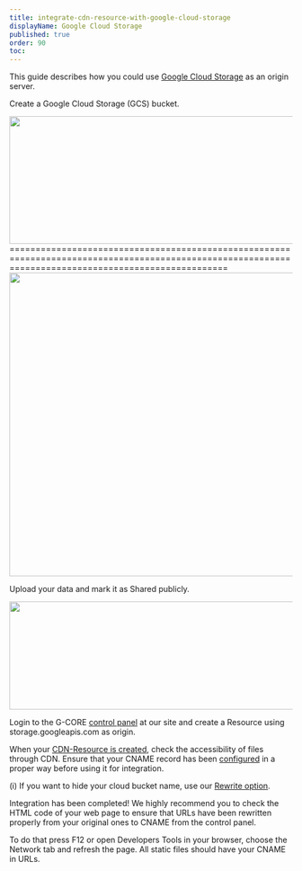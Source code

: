 ```yaml
---
title: integrate-cdn-resource-with-google-cloud-storage
displayName: Google Cloud Storage
published: true
order: 90
toc:
---
```

This guide describes how you could use [Google Cloud Storage](https://cloud.google.com/storage/) as an origin server.  

Create a Google Cloud Storage (GCS) bucket.

<img src="https://support.gcore.com/hc/ru/article_attachments/115000081825/google-storage-create-bucket-1024x363.png" alt="" width="640" height="227">
======================================================================================================================================================

<img src="https://support.gcore.com/hc/ru/article_attachments/115000081845/google-storage-bucket-settings-1024x863.png" alt="" width="640" height="540">

Upload your data and mark it as Shared publicly.

<img src="https://support.gcore.com/hc/ru/article_attachments/115000080269/google-storage-upload-file.png" alt="" width="1329" height="192">

Login to the G-CORE [control panel](https://control.gcorelabs.com) at our site and create a Resource using storage.googleapis.com as origin.

When your [CDN-Resource is created](https://support.gcore.com/hc/en-us/articles/213969429-How-to-set-up-a-CDN-service), check the accessibility of files through CDN. Ensure that your CNAME record has been [configured](https://support.gcore.com/hc/en-us/articles/213969769-%D0%A1NAME) in a proper way before using it for integration.

(i) If you want to hide your cloud bucket name, use our [Rewrite option](https://support.gcore.com/hc/en-us/articles/115005353949).

Integration has been completed! We highly recommend you to check the HTML code of your web page to ensure that URLs have been rewritten properly from your original ones to CNAME from the control panel.

To do that press F12 or open Developers Tools in your browser, choose the Network tab and refresh the page. All static files should have your CNAME in URLs.